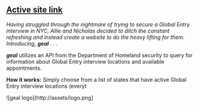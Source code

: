 ## [Active site link](http://www.nicholasnip.com/phase-1-project-soldau-nip/)

_Having struggled through the nightmare of trying to secure a Global Entry interview in NYC, Allie and Nicholas decided to ditch the constant refreshing and instead create a website to do the heavy lifting for them. Introducing, **geal** . . ._

**_geal_** utilizes an API from the Department of Homeland security to query for information about Global Entry interview locations and available appointments. 

**How it works:**
Simply choose from a list of states that have active Global Entry interview locations (everyt

![geal logo](http://assets/logo.png]




